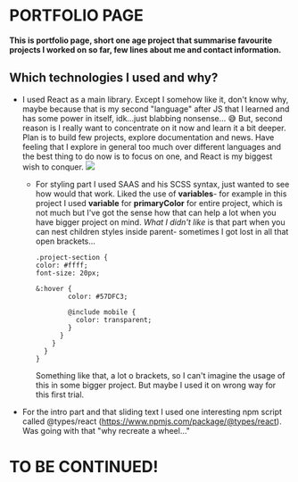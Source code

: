 # PORTFOLIO PAGE

**This is portfolio page, short one age project that summarise favourite projects I worked on so far, few lines about me and contact information.**

## Which technologies I used and why?

* I used React as a main library. Except I somehow like it, don't know why, maybe because that is my second "language" after JS that I learned and has some power in itself, idk...just blabbing nonsense... 😅
But, second reason is I really want to concentrate on it now and learn it a bit deeper. Plan is to build few projects, explore documentation and news. Have feeling that I explore in general too much over different languages and the best thing to do now is to focus on one, and React is my biggest wish to conquer.
  ![](https://media.giphy.com/media/jQnPoDtuIFWbTV45He/giphy.gif?cid=ecf05e476d1gkncwedf4ee53tg7msg9fpn0mwnqgb44jscrj&rid=giphy.gif&ct=g)
  * For styling part I used SAAS and his SCSS syntax, just wanted to see how would that work. Liked the use of **variables**- for example in this project I used **variable** for **primaryColor** for entire project, which is not much but I've got the sense how that can help a lot when you have bigger
    project on mind. 
    *What I didn't like* is that part when you can nest children styles inside parent- sometimes I got lost in all that open brackets...
    ```
    .project-section {
    color: #ffff;
    font-size: 20px;
    
    &:hover {
            color: #57DFC3;

            @include mobile {
              color: transparent;
            }
          }
        }
      }
    }
    ```
    Something like that, a lot o brackets, so I can't imagine the usage of this in some bigger project. But maybe I used it on wrong way for this first trial.
    
* For the intro part and that sliding text I used one interesting npm script called @types/react (https://www.npmjs.com/package/@types/react). Was going with that "why recreate a wheel..."

# TO BE CONTINUED! #